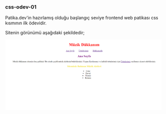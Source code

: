 ### css-odev-01

Patika.dev'in hazırlamış olduğu başlangıç seviye frontend web patikası css kısmının ilk ödevidir.

Sitenin görünümü aşağıdaki şekildedir;

![css-odev-01](img/gifVideo.gif)